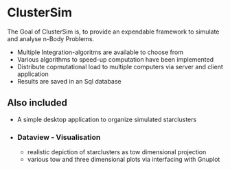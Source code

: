 # ClusterSim

The Goal of ClusterSim is, to provide an expendable framework to simulate and analyse n-Body Problems. 
- Multiple Integration-algoritms are available to choose from
- Various algorithms to speed-up computation have been implemented
- Distribute copmutational load to multiple computers via server and client application
- Results are saved in an Sql database

## Also included
- A simple desktop application to organize simulated starclusters
- ### Dataview - Visualisation
  - realistic depiction of starclusters as tow dimensional projection
  - various tow and three dimensional plots via interfacing with Gnuplot  
